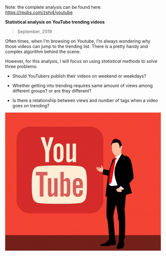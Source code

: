 Note: the complete analysis can be found here: https://rpubs.com/zshi4/youtube

**Statistical analysis on YouTube trending videos**

> September, 2019

Often times, when I’m browsing on Youtube, I’m always wondering why those videos can jump to the trending list. There is a pretty handy and complex algorithm behind the scene.

However, for this analysis, I will focus on using *statistical methods* to solve three problems:

* Should YouTubers publish their videos on weekend or weekdays?

* Whether getting into trending requires same amount of views among different groups? or are they different?

* Is there a relationship between views and number of tags when a video goes on trending?

![youtube](https://github.com/zshi74/Data/blob/master/youtube.jpeg)

